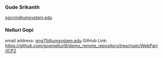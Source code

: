 ### Gude Srikanth
sgcnm@umsystem.edu
### Nelluri Gopi
email address: gng75@umsystem.edu
GitHub Link: https://github.com/gopinelluri9/demo_remote_repository/tree/main/WebPart/ICP2
